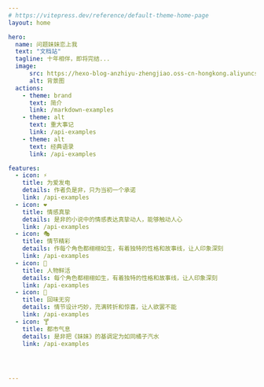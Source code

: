 ```yaml
---
# https://vitepress.dev/reference/default-theme-home-page
layout: home

hero:
  name: 问题妹妹恋上我
  text: "文档站"
  tagline: 十年相伴，即将完结...
  image:
      src: https://hexo-blog-anzhiyu-zhengjiao.oss-cn-hongkong.aliyuncs.com/img/202407020449859.png
      alt: 背景图
  actions:
    - theme: brand
      text: 简介
      link: /markdown-examples
    - theme: alt
      text: 重大事记
      link: /api-examples
    - theme: alt
      text: 经典语录
      link: /api-examples

features:
  - icon: ⚡
    title: 为爱发电
    details: 作者负是非，只为当初一个承诺
    link: /api-examples
  - icon: ❤
    title: 情感真挚
    details: 是非的小说中的情感表达真挚动人，能够触动人心
    link: /api-examples
  - icon: 🎭
    title: 情节精彩
    details: 作每个角色都栩栩如生，有着独特的性格和故事线，让人印象深刻
    link: /api-examples
  - icon: 🎨
    title: 人物鲜活
    details: 每个角色都栩栩如生，有着独特的性格和故事线，让人印象深刻
    link: /api-examples
  - icon: 🎯
    title: 回味无穷
    details: 情节设计巧妙，充满转折和惊喜，让人欲罢不能
    link: /api-examples
  - icon: 🍸
    title: 都市气息
    details: 是非把《妹妹》的基调定为如同橘子汽水
    link: /api-examples




---
```


